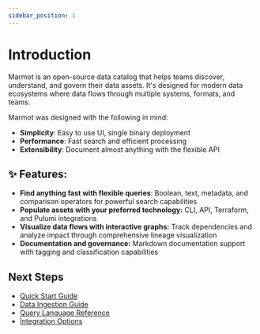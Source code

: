 ```yaml
---
sidebar_position: 1
---
```


# Introduction

Marmot is an open-source data catalog that helps teams discover, understand, and govern their data assets. It's designed for modern data ecosystems where data flows through multiple systems, formats, and teams.

Marmot was designed with the following in mind:

- **Simplicity**: Easy to use UI, single binary deployment
- **Performance**: Fast search and efficient processing
- **Extensibility**: Document almost anything with the flexible API

## ✨ Features:

- **Find anything fast with flexible queries**: Boolean, text, metadata, and comparison operators for powerful search capabilities
- **Populate assets with your preferred technology:** CLI, API, Terraform, and Pulumi integrations
- **Visualize data flows with interactive graphs:** Track dependencies and analyze impact through comprehensive lineage visualization
- **Documentation and governance:** Markdown documentation support with tagging and classification capabilities

## Next Steps

- [Quick Start Guide](./quickstart.md)
- [Data Ingestion Guide](./data-ingestion.md)
- [Query Language Reference](./query-language.md)
- [Integration Options](./integration.md)
